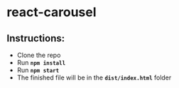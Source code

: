 # react-carousel

## Instructions: 
- Clone the repo
- Run **`npm install`**
- Run **`npm start`**
- The finished file will be in the **`dist/index.html`** folder
